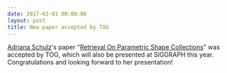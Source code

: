 ```yaml
---
date: 2017-02-01 00:00:00
layout: post
title: New paper accepted by TOG
---
```


[Adriana Schulz](https://people.csail.mit.edu/aschulz/)'s paper "[Retrieval On Parametric Shape Collections](retrieval-parametric-shape-collections.html)" was accepted by TOG, which will also be presented at SIGGRAPH this year. Congratulations and looking forward to her presentation!